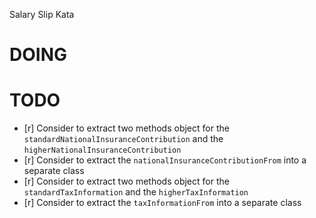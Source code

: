 Salary Slip Kata

# DOING

# TODO

- [r] Consider to extract two methods object for the `standardNationalInsuranceContribution` and the `higherNationalInsuranceContribution`
- [r] Consider to extract the `nationalInsuranceContributionFrom` into a separate class
- [r] Consider to extract two methods object for the `standardTaxInformation` and the `higherTaxInformation`
- [r] Consider to extract the `taxInformationFrom` into a separate class
